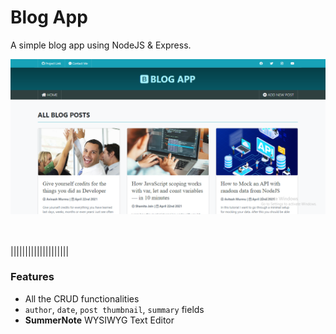 # Blog App

A simple blog app using NodeJS & Express.

![cover](cover-image.png)

\
\
||||||||||||||||||||
### __Features__

- All the CRUD functionalities
- `author`, `date`, `post thumbnail`, `summary` fields
- __SummerNote__ WYSIWYG Text Editor